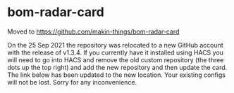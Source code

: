 # bom-radar-card
Moved to https://github.com/makin-things/bom-radar-card

On the 25 Sep 2021 the repository was relocated to a new GitHub account with the release of v1.3.4. If you currently have it installed using HACS you will need to go into HACS and remove the old custom repository (the three dots up the top right) and add the new repository and then update the card. The link below has been updated to the new location. Your existing configs will not be lost.
Sorry for any inconvenience.
